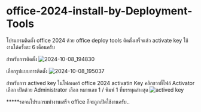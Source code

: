 # office-2024-install-by-Deployment-Tools
โปรแกรมติดตั้ง office 2024 ด้วย office deploy tools 
ติดตั้งเสร็จแล้ว activate key ใช้งานได้ครั้งละ 6 เดือนครับ

สำหรับการติดตั้ง 
![2024-10-08_194830](https://github.com/user-attachments/assets/31c8735d-e55d-4fad-8492-144847dfda45)

เลือกรูปแบบการติดตั้ง
![2024-10-08_195037](https://github.com/user-attachments/assets/1b044078-4246-4ae1-8c69-a8847fa81118)


สำหรับการ actived key 
ในโฟลเดอร์ office 2024 activatin Key  คลิกขวาที่ไฟล์ Activator  เลือก เปิดด้วย Administrator 
เลือก หมายเลข 1 / พิมพ์ 1 ที่บรรทุดล่างสุด
![actived key](https://github.com/user-attachments/assets/574641b4-dc91-4d22-9b66-44a78b63e5b4)


*****รอจนโปรแกรมทำงานเสร็จ office ก็จะถูกเปิดใช้งานครับ..
